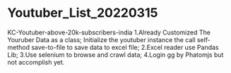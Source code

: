 # Youtuber_List_20220315
KC-Youtuber-above-20k-subscribers-india
1.Already Customized The Youruber Data as a class; Initialize the youtuber instance the call self-method save-to-file to save data to excel file;
2.Excel reader use Pandas Lib;
3.Use selenium to browse and crawl data;
4.Login gg by Phatomjs but not accomplish yet.
